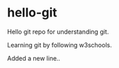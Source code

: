 # hello-git

Hello git repo for understanding git.

Learning git by following w3schools.

Added a new line..

